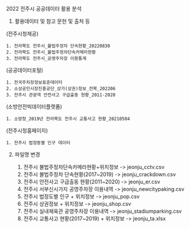 2022 전주시 공공데이터 활용 분석

1. 활용데이터 및 참고 문헌 및 출처 등

  (전주시청제공)

    1. 전라북도 전주시_불법주정차 단속현황_20220830
    2. 전라북도 전주시_불법주정차단속카메라현황
    3. 전라북도 전주시_공영주차장 이용통계

  (공공데이터포털)

    1. 전국주차장정보표준데이터
    2. 소상공인시장진흥공단_상가(상권)정보_전북_202206
    3. 전주시 관광객 안전사고 구급출동 현황_2011-2020

  (소방안전빅데이터플랫폼)

    1. 소방청_2019년 전라북도 전주시 교통사고 현황_20210504

  (전주시청홈페이지)

    1. 전주시 법정동별 인구 데이터

2. 파일명 변경

    1. 전주시 불법주정차단속카메라현황+위치정보 -> jeonju_cctv.csv
    2. 전주시 불법주정차 단속현황(2017~2019) -> jeonju_crackdown.csv	
    3. 전주시 안전사고 구급출동 현황(2011~2020) -> jeonju_er.csv
    4. 전주시 서부신시가지 공영주차장 이용내역 -> jeonju_newcitypaking.csv
    5. 전주시 법정도별 인구 + 위치정보 -> jeonju_pop.csv	
    6. 전주시 상권정보 + 위치정보 -> jeonju_shop.csv
    7. 전주시 실내체육관 공영주차장 이용내역 -> jeonju_stadiumparking.csv
    8. 전주시 교통사고 현황(2017~2019) + 위치정보 -> jeonju_ta.xlsx
